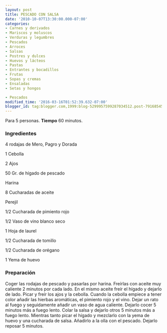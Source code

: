 ```yaml
---
layout: post
title: PESCADO CON SALSA
date: '2010-10-07T13:30:00.000-07:00'
categories:
- Carnes y derivados
- Mariscos y moluscos
- Verduras y legumbres
- Pescados
- Arroces
- Salsas
- Postres y dulces
- Huevos y lácteos
- Pastas
- Entrantes y bocadillos
- Frutas
- Sopas y cremas
- Ensaladas
- Setas y hongos

- Pescados
modified_time: '2016-03-16T01:52:39.632-07:00'
blogger_id: tag:blogger.com,1999:blog-5299957599287034512.post-7916854511983067519
---
```


Para 5 personas.
<b>Tiempo</b> 60 minutos.

<h3>Ingredientes</h3>

4 rodajas de Mero, Pagro y Dorada

1 Cebolla

2 Ajos

50 Gr. de hígado de pescado

Harina

8 Cucharadas de aceite

Perejil

1/2 Cucharada de pimiento rojo

1/2 Vaso de vino blanco seco

1 Hoja de laurel

1/2 Cucharada de tomillo

1/2 Cucharada de orégano

1 Yema de huevo

<h3>Preparación</h3>

Coger las rodajas de pescado y pasarlas por harina. Freírlas con aceite muy caliente 2 minutos por cada lado. En el mismo aceite freír el hígado y dejarlo de lado. Picar y freír los ajos y la cebolla. Cuando la cebolla empiece a tener color añadir las hierbas aromáticas, el pimiento rojo y el vino. Dejar un rato al fuego y seguidamente añadir un vaso de agua caliente. Dejarlo cocer 5 minutos más a fuego lento. Colar la salsa y dejarlo otros 5 minutos más a fuego lento. Mientras tanto picar el hígado y mezclarlo con la yema de huevo y una cucharada de salsa. Añadirlo a la olla con el pescado. Dejarlo reposar 5 minutos.

